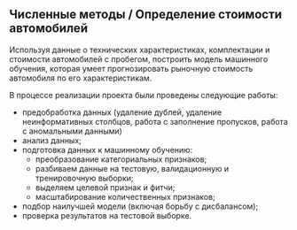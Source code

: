 ## Численные методы / Определение стоимости автомобилей
Используя данные о технических характеристиках, комплектации и стоимости автомобилей с пробегом, построить модель машинного обучения, которая умеет прогнозировать рыночную стоимость автомобиля по его характеристикам.

В процессе реализации проекта были проведены следующие работы:

- предобработка данных (удаление дублей, удаление неинформативных столбцов, работа с заполнение пропусков, работа с аномальными данными)
- анализ данных;
- подготовка данных к машинному обучению: 
  - преобразование категориальных признаков;
  - разбиваем данные на тестовую, валидационную и тренировочную выборки;
  - выделяем целевой признак и фитчи;
  - масштабирование количественных признаков;
- подбор наилучшей модели (включая борьбу с дисбалансом);
- проверка результатов на тестовой выборке.
